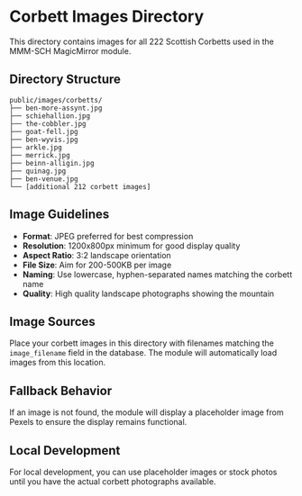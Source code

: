 # Corbett Images Directory

This directory contains images for all 222 Scottish Corbetts used in the MMM-SCH MagicMirror module.

## Directory Structure

```
public/images/corbetts/
├── ben-more-assynt.jpg
├── schiehallion.jpg
├── the-cobbler.jpg
├── goat-fell.jpg
├── ben-wyvis.jpg
├── arkle.jpg
├── merrick.jpg
├── beinn-alligin.jpg
├── quinag.jpg
├── ben-venue.jpg
└── [additional 212 corbett images]
```

## Image Guidelines

- **Format**: JPEG preferred for best compression
- **Resolution**: 1200x800px minimum for good display quality
- **Aspect Ratio**: 3:2 landscape orientation
- **File Size**: Aim for 200-500KB per image
- **Naming**: Use lowercase, hyphen-separated names matching the corbett name
- **Quality**: High quality landscape photographs showing the mountain

## Image Sources

Place your corbett images in this directory with filenames matching the `image_filename` field in the database. The module will automatically load images from this location.

## Fallback Behavior

If an image is not found, the module will display a placeholder image from Pexels to ensure the display remains functional.

## Local Development

For local development, you can use placeholder images or stock photos until you have the actual corbett photographs available.
